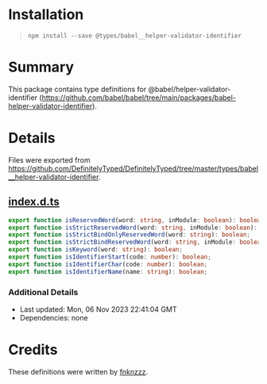 # Installation
> `npm install --save @types/babel__helper-validator-identifier`

# Summary
This package contains type definitions for @babel/helper-validator-identifier (https://github.com/babel/babel/tree/main/packages/babel-helper-validator-identifier).

# Details
Files were exported from https://github.com/DefinitelyTyped/DefinitelyTyped/tree/master/types/babel__helper-validator-identifier.
## [index.d.ts](https://github.com/DefinitelyTyped/DefinitelyTyped/tree/master/types/babel__helper-validator-identifier/index.d.ts)
````ts
export function isReservedWord(word: string, inModule: boolean): boolean;
export function isStrictReservedWord(word: string, inModule: boolean): boolean;
export function isStrictBindOnlyReservedWord(word: string): boolean;
export function isStrictBindReservedWord(word: string, inModule: boolean): boolean;
export function isKeyword(word: string): boolean;
export function isIdentifierStart(code: number): boolean;
export function isIdentifierChar(code: number): boolean;
export function isIdentifierName(name: string): boolean;

````

### Additional Details
 * Last updated: Mon, 06 Nov 2023 22:41:04 GMT
 * Dependencies: none

# Credits
These definitions were written by [fnknzzz](https://github.com/fnknzzz).
